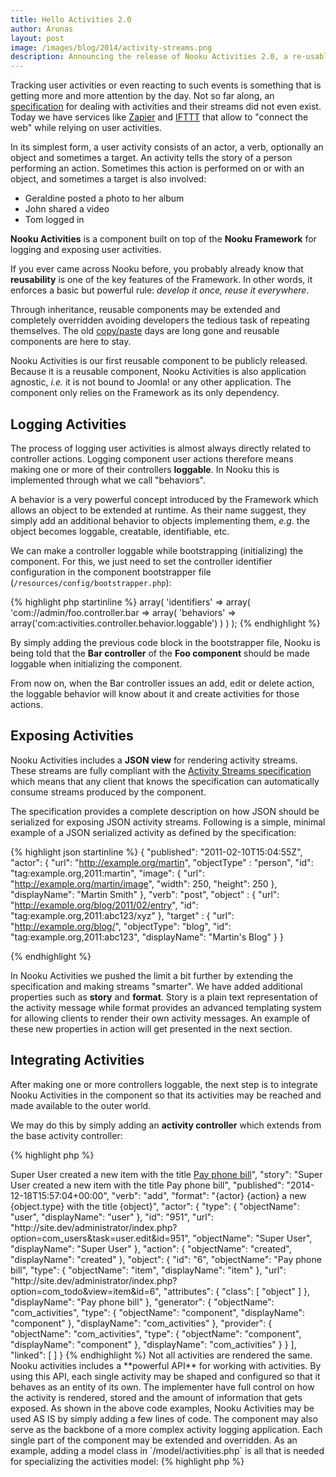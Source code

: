 ```yaml
---
title: Hello Activities 2.0
author: Arunas
layout: post
image: /images/blog/2014/activity-streams.png
description: Announcing the release of Nooku Activities 2.0, a re-usable component for logging and exposing activities.
---
```


Tracking user activities or even reacting to such events is something that is getting more and more attention by the day. Not so far along, an [specification](http://activitystrea.ms) for dealing with activities and their streams did not even exist. Today we have services like [Zapier](https://zapier.com) and [IFTTT](https://ifttt.com) that allow to "connect the web" while relying on user activities.

<!--more-->

In its simplest form, a user activity consists of an actor, a verb, optionally an object and sometimes a target. An activity tells the story of a person performing an action. Sometimes this action is performed on or with an object, and sometimes a target is also involved:

- Geraldine posted a photo to her album
- John shared a video
- Tom logged in

**Nooku Activities** is a component built on top of the **Nooku Framework** for logging and exposing user activities.

If you ever came across Nooku before, you probably already know that **reusability** is one of the key features of the Framework. In other words, it enforces a basic but powerful rule: *develop it once, reuse it everywhere*.

Through inheritance, reusable components may be extended and completely overridden avoiding developers the tedious task of repeating themselves. The old [copy/paste](http://en.wikipedia.org/wiki/Copy_and_paste_programming) days are long gone and reusable components are here to stay.

Nooku Activities is our first reusable component to be publicly released. Because it is a reusable component, Nooku Activities is also application agnostic, *i.e.* it is not bound to Joomla! or any other application. The component only relies on the Framework as its only dependency.


## Logging Activities

The process of logging user activities is almost always directly related to controller actions. Logging component user actions therefore means making one or more of their controllers **loggable**. In Nooku this is implemented through what we call "behaviors".

A behavior is a very powerful concept introduced by the Framework which allows an object to be extended at runtime. As their name suggest, they simply add an additional behavior to objects implementing them, *e.g.* the object becomes loggable, creatable, identifiable, etc.

We can make a controller loggable while bootstrapping (initializing) the component. For this, we just need to set the controller identifier configuration in the component bootstrapper file (`/resources/config/bootstrapper.php`):

{% highlight php startinline %}
array(
	'identifiers' => array(
		'com://admin/foo.controller.bar => array(
			'behaviors' => array('com:activities.controller.behavior.loggable')
		)
	)
);
{% endhighlight %}

By simply adding the previous code block in the bootstrapper file, Nooku is being told that the **Bar controller** of the **Foo component** should be made loggable when initializing the component.

From now on, when the Bar controller issues an add, edit or delete action, the loggable behavior will know about it and create activities for those actions.

## Exposing Activities

Nooku Activities includes a **JSON view** for rendering activity streams. These streams are fully compliant with the [Activity Streams specification](http://activitystrea.ms/specs/json/1.0/) which means that any client that knows the specification can automatically consume streams produced by the component.

The specification provides a complete description on how JSON should be serialized for exposing JSON activity streams. Following is a simple, minimal example of a JSON serialized activity as defined by the specification:

{% highlight json startinline %}
{
    "published": "2011-02-10T15:04:55Z",
    "actor": {
      "url": "http://example.org/martin",
      "objectType" : "person",
      "id": "tag:example.org,2011:martin",
      "image": {
        "url": "http://example.org/martin/image",
        "width": 250,
        "height": 250
      },
      "displayName": "Martin Smith"
    },
    "verb": "post",
    "object" : {
      "url": "http://example.org/blog/2011/02/entry",
      "id": "tag:example.org,2011:abc123/xyz"
    },
    "target" : {
      "url": "http://example.org/blog/",
      "objectType": "blog",
      "id": "tag:example.org,2011:abc123",
      "displayName": "Martin's Blog"
    }
  }

{% endhighlight %}

In Nooku Activities we pushed the limit a bit further by extending the specification and making streams "smarter". We have added additional properties such as **story** and **format**. Story is a plain text representation of the activity message while format provides an advanced templating system for allowing clients to render their own activity messages. An example of these new properties in action will get presented in the next section.

## Integrating Activities

After making one or more controllers loggable, the next step is to integrate Nooku Activities in the component so that its activities may be reached and made available to the outer world.

We may do this by simply adding an **activity controller** which extends from the base activity controller:

{% highlight php %}
<?php

class ComFooControllerActivity extends ComActivitiesControllerActivity
{
}
{% endhighlight %}


This alone enables the Foo component to expose JSON activity streams. The streams are made available through the following URL:

```
/index.php?option=com_foo&view=activities&format=json&layout=stream
```

The resulting output should look something like the following:

{% highlight json %}
{
	"version": "1.0",
	"links": {
		"self": {
			"href": "http://site.dev/administrator/index.php?option=com_todo&view=activities&format=json&layout=stream",
			"type": "application/json; version=1.0"
		}
	},
	"meta": {
		"offset": 0,
		"limit": 20,
		"total": 1
	},
	"entities": [
		{
			"id": "cc4978e5a89a422d90f23b80b6404dc0",
			"title": "<a href="http://site.dev/administrator/index.php?option=com_users&task=user.edit&id=951">Super User</a> <span >created</span> a new <span >item</span> with the title <a class="object" href="http://site.dev/administrator/index.php?option=com_todo&view=item&id=6">Pay phone bill</a>",			"story": "Super User created a new item with the title Pay phone bill",
			"published": "2014-12-18T15:57:04+00:00",
			"verb": "add",
			"format": "{actor} {action} a new {object.type} with the title {object}",
			"actor": {
				"type": {
					"objectName": "user",
					"displayName": "user"
				},
				"id": "951",
				"url": "http://site.dev/administrator/index.php?option=com_users&task=user.edit&id=951",
				"objectName": "Super User",
				"displayName": "Super User"
			},
			"action": {
				"objectName": "created",
				"displayName": "created"
			},
			"object": {
				"id": "6",
				"objectName": "Pay phone bill",
				"type": {
					"objectName": "item",
					"displayName": "item"
				},
				"url": "http://site.dev/administrator/index.php?option=com_todo&view=item&id=6",
				"attributes": {
					"class": [
						"object"
					]
				},
				"displayName": "Pay phone bill"
			},
			"generator": {
				"objectName": "com_activities",
				"type": {
					"objectName": "component",
					"displayName": "component"
				},
				"displayName": "com_activities"
			},
			"provider": {
				"objectName": "com_activities",
				"type": {
					"objectName": "component",
					"displayName": "component"
				},
				"displayName": "com_activities"
			}
		}
	],
	"linked": [ ]
}
{% endhighlight %}

Not all activities are rendered the same. Nooku activities includes a **powerful API** for working with activities. By using this API, each single activity may be shaped and configured so that it behaves as an entity of its own. The implementer have full control on how the activity is rendered, stored and the amount of information that gets exposed.

As shown in the above code examples, Nooku Activities may be used AS IS by simply adding a few lines of code. The component may also serve as the backbone of a more complex activity logging application. Each single part of the component may be extended and overridden.

As an example, adding a model class in `/model/activities.php` is all that is needed for specializing the activities model:

{% highlight php %}
<?php

class ComFooModelActivities extends ComActivitiesModelActivities
{
}
{% endhighlight %}

It is as simple as that!

## What is new?

Since [Activities 1.0](http://www.nooku.org/blog/2012/05/activity-streams-with-com_activities/), we have been working really hard on improving the component. Today, Nooku Activities 2.0 provides a **refreshened architecture** heavily inspired by the Activity Streams specification. The following features are among the most important additions in this new major release:

- Complete API for working and manipulating activities.
- Improved JSON serialization.
- Made activities fully translatable.
- Re-factored loggable package.

Nooku Activities can be found in our [Nooku Github space](https://github.com/nooku/nooku-activities/). The component can be installed using [composer](https://packagist.org/packages/nooku/activities-component/):

```
composer require nooku/nooku-activities:2.*
```

Feel free to fork it, break it and improve it! Pull Requests are of course always welcome!

We hope that you will enjoy working with this component as much as we have.

Happy coding!